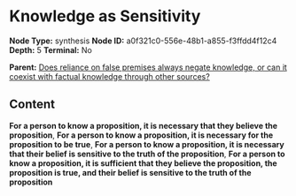 # Knowledge as Sensitivity

**Node Type:** synthesis
**Node ID:** a0f321c0-556e-48b1-a855-f3ffdd4f12c4
**Depth:** 5
**Terminal:** No

**Parent:** [Does reliance on false premises always negate knowledge, or can it coexist with factual knowledge through other sources?](does-reliance-on-false-premises-always-negate-knowledge-or-can-it-coexist-with-factual-knowledge-through-other-sources-antithesis-57a40560-d77a-43cd-9fde-53976120b470.md)

## Content

**For a person to know a proposition, it is necessary that they believe the proposition**, **For a person to know a proposition, it is necessary for the proposition to be true**, **For a person to know a proposition, it is necessary that their belief is sensitive to the truth of the proposition**, **For a person to know a proposition, it is sufficient that they believe the proposition, the proposition is true, and their belief is sensitive to the truth of the proposition**
